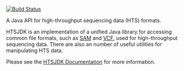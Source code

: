 [![Build Status](https://travis-ci.org/samtools/htsjdk.svg?branch=master)](https://travis-ci.org/samtools/htsjdk)


A Java API for high-throughput sequencing data (HTS) formats.  

HTSJDK is an implementation of a unified Java library for accessing
common file formats, such as [SAM][1] and [VCF][2], used for high-throughput
sequencing data.  There are also an number of useful utilities for 
manipulating HTS data.

Please see the [HTSJDK Documentation](http://samtools.github.io/htsjdk) for more information.

[1]: http://samtools.sourceforge.net
[2]: http://vcftools.sourceforge.net/specs.html
